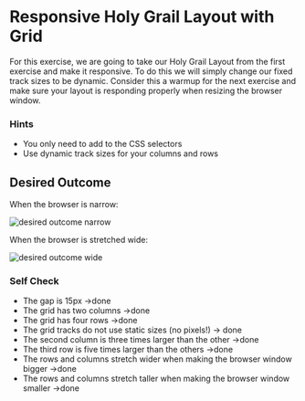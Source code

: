 # Responsive Holy Grail Layout with Grid

For this exercise, we are going to take our Holy Grail Layout from the first exercise and make it responsive. To do this we will simply change our fixed track sizes to be dynamic. Consider this a warmup for the next exercise and make sure your layout is responding properly when resizing the browser window.

### Hints
- You only need to add to the CSS selectors
- Use dynamic track sizes for your columns and rows

## Desired Outcome

When the browser is narrow:

![desired outcome narrow](./desired-outcome-narrow.png)

When the browser is stretched wide:

![desired outcome wide](./desired-outcome-wide.png)

### Self Check
- The gap is 15px ->done
- The grid has two columns ->done
- The grid has four rows ->done
- The grid tracks do not use static sizes (no pixels!) -> done
- The second column is three times larger than the other ->done
- The third row is five times larger than the others ->done
- The rows and columns stretch wider when making the browser window bigger ->done
- The rows and columns stretch taller when making the browser window smaller ->done
